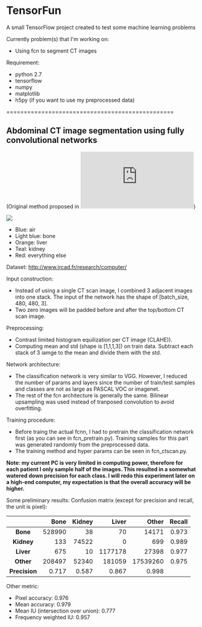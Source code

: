 # TensorFun

A small TensorFlow project created to test some machine learning problems

Currently problem(s) that I'm working on:
* Using fcn to segment CT images

Requirement:

* python 2.7
* tensorflow
* numpy
* matplotlib
* h5py (if you want to use my preprocessed data)


================================================
## Abdominal CT image segmentation using fully convolutional networks
(Original method proposed in ![Jonathan Long et al., 2015](https://people.eecs.berkeley.edu/~jonlong/long_shelhamer_fcn.pdf))

![](https://lh3.googleusercontent.com/-ngeNapT4Coo/WPBubqpvy6I/AAAAAAAAN-Q/SsdttF6ZV7YnMHNNmfOLMpQCLW7fh0WHwCJoC/w530-h176/file1.gif)

* Blue: air
* Light blue: bone
* Orange: liver
* Teal: kidney
* Red: everything else

Dataset: http://www.ircad.fr/research/computer/

Input construction:
* Instead of using a single CT scan image, I combined 3 adjacent images into one stack. The input of the network has the shape of [batch_size, 480, 480, 3].
* Two zero images will be padded before and after the top/bottom CT scan image.

Preprocessing:
* Contrast limited histogram equilization per CT image (CLAHE)).
* Computing mean and std (shape is [1,1,1,3]) on train data. Subtract each stack of 3 iamge to the mean and divide them with the std.

Network architecture:
* The classification network is very similar to VGG. However, I reduced the number of params and layers since the number of train/test samples and classes are not as large as PASCAL VOC or imagenet.
* The rest of the fcn architecture is generally the same. Bilinear upsampling was used instead of tranposed convolution to avoid overfitting.

Training procedure:
* Before traing the actual fcnn, I had to pretrain the classification network first (as you can see in fcn_pretrain.py). Training samples for this part was generated randomly from the preprocessed data.
* The training method and hyper params can be seen in fcn_ctscan.py.

**Note: my current PC is very limited in computing power, therefore for each patient I only sample half of the images. This resulted in a somewhat watered down precision for each class. I will redo this experiment later on a high-end computer, my expectation is that the overall accuracy will be higher.**

Some preliminary results:
Confusion matrix (except for precision and recall, the unit is pixel):

|| Bone       | Kidney           | Liver | Other | Recall |
|:-:| -----------:|----------------:| -----:|------:|-------:|
|**Bone**| 528990     |38|70    | 14171 | 0.973  |
|**Kidney**| 133     |74522|0    | 699 | 0.989  |
|**Liver**| 675     |10|1177178    | 27398 | 0.977  |
|**Other**| 208497     |52340|181059    | 17539260 | 0.975  |
|**Precision**| 0.717 | 0.587 | 0.867 | 0.998 |

Other metric:
* Pixel accuracy: 0.976
* Mean accuracy: 0.979
* Mean IU (intersection over union): 0.777
* Frequency weighted IU: 0.957

